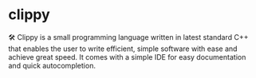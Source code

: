 # clippy
🛠️ Clippy is a small programming language written in latest standard C++ that enables the user to write efficient, simple software with ease and achieve great speed. It comes with a simple IDE for easy documentation and quick autocompletion. 
